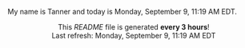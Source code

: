 My name is Tanner and today is Monday, September 9, 11:19 AM EDT.

<p align="center">This <i>README</i> file is generated <b>every 3 hours</b>!</br>Last refresh: Monday, September 9, 11:19 AM EDT<br /></p>
